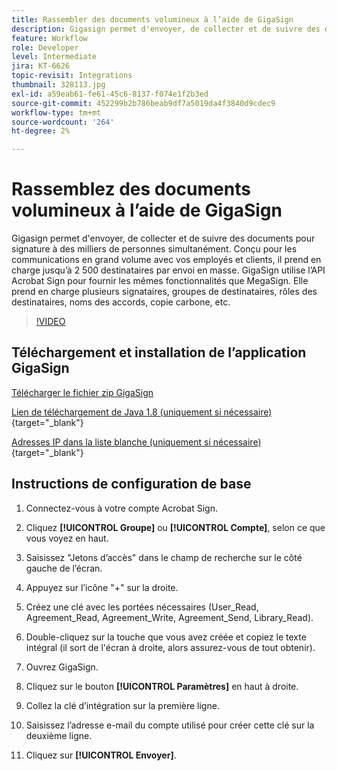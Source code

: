 ```yaml
---
title: Rassembler des documents volumineux à l’aide de GigaSign
description: Gigasign permet d'envoyer, de collecter et de suivre des documents pour signature à des milliers de personnes simultanément
feature: Workflow
role: Developer
level: Intermediate
jira: KT-6626
topic-revisit: Integrations
thumbnail: 328113.jpg
exl-id: a59eab61-fe61-45c6-8137-f074e1f2b3ed
source-git-commit: 452299b2b786beab9df7a5019da4f3840d9cdec9
workflow-type: tm+mt
source-wordcount: '264'
ht-degree: 2%

---
```


# Rassemblez des documents volumineux à l’aide de GigaSign

Gigasign permet d&#39;envoyer, de collecter et de suivre des documents pour signature à des milliers de personnes simultanément. Conçu pour les communications en grand volume avec vos employés et clients, il prend en charge jusqu’à 2 500 destinataires par envoi en masse. GigaSign utilise l’API Acrobat Sign pour fournir les mêmes fonctionnalités que MegaSign. Elle prend en charge plusieurs signataires, groupes de destinataires, rôles des destinataires, noms des accords, copie carbone, etc.

>[!VIDEO](https://video.tv.adobe.com/v/328113?quality=12&learn=on&hidetitle=true)

## Téléchargement et installation de l’application GigaSign

[Télécharger le fichier zip GigaSign](https://documentcloud.adobe.com/link/track?uri=urn:aaid:scds:US:8975dbca-98d5-4e66-9164-d21163c91c7f)

[Lien de téléchargement de Java 1.8 (uniquement si nécessaire)](https://www.oracle.com/java/technologies/javase/javase8-archive-downloads.html) {target="_blank"}

[Adresses IP dans la liste blanche (uniquement si nécessaire)](https://helpx.adobe.com/fr/sign/system-requirements.html#IPs){target="_blank"}

## Instructions de configuration de base

1. Connectez-vous à votre compte Acrobat Sign.

1. Cliquez **[!UICONTROL Groupe]** ou **[!UICONTROL Compte]**, selon ce que vous voyez en haut.

1. Saisissez &quot;Jetons d’accès&quot; dans le champ de recherche sur le côté gauche de l’écran.

1. Appuyez sur l’icône &quot;+&quot; sur la droite.

1. Créez une clé avec les portées nécessaires (User_Read, Agreement_Read, Agreement_Write, Agreement_Send, Library_Read).

1. Double-cliquez sur la touche que vous avez créée et copiez le texte intégral (il sort de l&#39;écran à droite, alors assurez-vous de tout obtenir).

1. Ouvrez GigaSign.

1. Cliquez sur le bouton **[!UICONTROL Paramètres]** en haut à droite.

1. Collez la clé d’intégration sur la première ligne.

1. Saisissez l’adresse e-mail du compte utilisé pour créer cette clé sur la deuxième ligne.

1. Cliquez sur **[!UICONTROL Envoyer]**.
